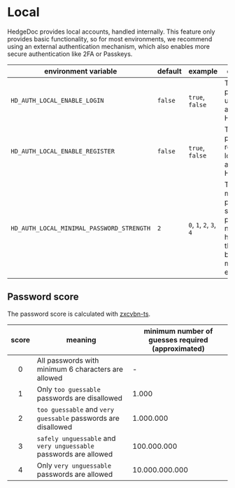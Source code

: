 # Local

HedgeDoc provides local accounts, handled internally. This feature only provides basic
functionality, so for most environments, we recommend using an external authentication mechanism,
which also enables more secure authentication like 2FA or Passkeys.

| environment variable                      | default | example                 | description                                                                                         |
|-------------------------------------------|---------|-------------------------|-----------------------------------------------------------------------------------------------------|
| `HD_AUTH_LOCAL_ENABLE_LOGIN`              | `false` | `true`, `false`         | This makes it possible to use the local accounts in HedgeDoc.                                       |
| `HD_AUTH_LOCAL_ENABLE_REGISTER`           | `false` | `true`, `false`         | This makes it possible to register new local accounts in HedgeDoc.                                  |
| `HD_AUTH_LOCAL_MINIMAL_PASSWORD_STRENGTH` | `2`     | `0`, `1`, `2`, `3`, `4` | The minimum password score, that passwords need to have. See the table below for more explanations. |

## Password score

The password score is calculated with [zxcvbn-ts][zxcvbn-ts-score].

| score | meaning                                                           | minimum number of guesses required (approximated) |
|:-----:|-------------------------------------------------------------------|---------------------------------------------------|
|   0   | All passwords with minimum 6 characters are allowed               | -                                                 |
|   1   | Only `too guessable` passwords are disallowed                     | 1.000                                             |
|   2   | `too guessable` and `very guessable` passwords are disallowed     | 1.000.000                                         |
|   3   | `safely unguessable` and `very unguessable` passwords are allowed | 100.000.000                                       |
|   4   | Only `very unguessable` passwords are allowed                     | 10.000.000.000                                    |

[zxcvbn-ts-score]: https://zxcvbn-ts.github.io/zxcvbn/guide/getting-started/#output
